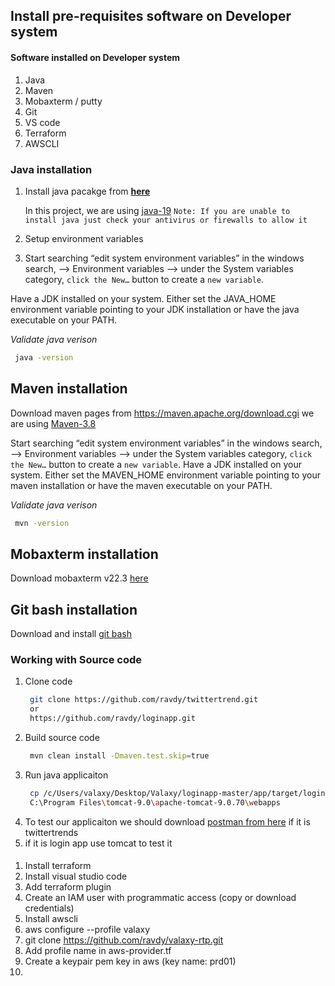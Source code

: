 ## Install pre-requisites software on Developer system  
#### Software installed on Developer system 
1.	Java
2.	Maven
3.	Mobaxterm / putty
4.	Git
5.	VS code
6.	Terraform
7.	AWSCLI

### Java installation 
1. Install java pacakge from **[here](https://www.oracle.com/java/technologies/downloads)**

   In this project, we are using [java-19](https://download.oracle.com/java/19/latest/jdk-19_windows-x64_bin.exe)
   `Note: If you are unable to install java just check your antivirus or firewalls to allow it` 

1. Setup environment variables 
1. Start searching “edit system environment variables” in the windows search, --> Environment variables --> under the System variables category, `click the New…` button to create a `new variable`.

Have a JDK installed on your system. Either set the JAVA_HOME environment variable pointing to your JDK installation or have the java executable on your PATH.

_Validate java verison_  
   ```sh 
    java -version
   ``` 

## Maven installation 

Download maven pages from https://maven.apache.org/download.cgi
we are using [Maven-3.8](https://dlcdn.apache.org/maven/maven-3/3.8.7/binaries/apache-maven-3.8.7-bin.zip)

Start searching “edit system environment variables” in the windows search, --> Environment variables --> under the System variables category, `click the New…` button to create a `new variable`.
Have a JDK installed on your system. Either set the MAVEN_HOME environment variable pointing to your maven installation or have the maven executable on your PATH.

_Validate java verison_
   ```sh 
    mvn -version
   ``` 
## Mobaxterm installation 

Download mobaxterm v22.3 [here](https://download.mobatek.net/2232022120824733/MobaXterm_Installer_v22.3.zip)

## Git bash installation 
Download and install [git bash](https://git-scm.com/downloads)

### Working with Source code 

1. Clone code
    ```sh
     git clone https://github.com/ravdy/twittertrend.git
     or 
     https://github.com/ravdy/loginapp.git
    ``` 
1. Build source code  
   ```sh 
    mvn clean install -Dmaven.test.skip=true  
   ```
1. Run java applicaiton   
   ```sh 
    cp /c/Users/valaxy/Desktop/Valaxy/loginapp-master/app/target/login-release.war 
    C:\Program Files\tomcat-9.0\apache-tomcat-9.0.70\webapps
   ```
1. To test our applicaiton we should download [postman from here](https://www.postman.com/downloads/)  if it is twittertrends
2. if it is login app use tomcat to test it 

####  
  
1.	Install terraform  
2.	Install visual studio code  
3.	Add terraform plugin  
4.	Create an IAM user with programmatic access (copy or download credentials)  
5.	Install awscli   
6.	aws configure --profile valaxy  
7.	git clone https://github.com/ravdy/valaxy-rtp.git  
8.	Add profile name in aws-provider.tf  
9.	Create a keypair pem key in aws (key name: prd01)  
10.	


